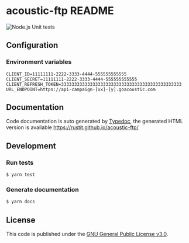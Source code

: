 # acoustic-ftp README

![Node.js Unit tests](https://github.com/RusTit/acoustic-ftp/workflows/Node.js%20Unit%20tests/badge.svg)

## Configuration

### Environment variables

```dotenv
CLIENT_ID=11111111-2222-3333-4444-555555555555
CLIENT_SECRET=11111111-2222-3333-4444-555555555555
CLIENT_REFRESH_TOKEN=3333333333333333333333333333333333333333333333
URL_ENDPOINT=https://api-campaign-[xx]-[y].goacoustic.com
```

## Documentation

Code documentation is auto generated by [Typedoc](https://typedoc.org/), the
generated HTML version is available https://rustit.github.io/acoustic-ftp/


## Development

### Run tests
```bash
$ yarn test
```

### Generate documentation
```bash
$ yarn docs
```

## License

This code is published under the [GNU General Public License v3.0](LICENSE.md).
